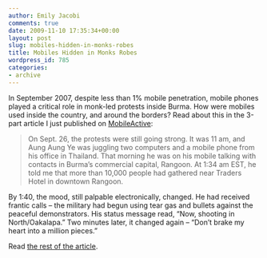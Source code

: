 ```yaml
---
author: Emily Jacobi
comments: true
date: 2009-11-10 17:35:34+00:00
layout: post
slug: mobiles-hidden-in-monks-robes
title: Mobiles Hidden in Monks Robes
wordpress_id: 785
categories:
- archive
---
```


In September 2007, despite less than 1% mobile penetration, mobile phones played a critical role in monk-led protests inside Burma. How were mobiles used inside the country, and around the borders? Read about this in the 3-part article I just published on [MobileActive](http://mobileactive.org/mobiles-hidden-monks-robes):


> On Sept. 26, the protests were still going strong. It was 11 am, and Aung Aung Ye was juggling two computers and a mobile phone from his office in Thailand. That morning he was on his mobile talking with contacts in Burma’s commercial capital, Rangoon. At 1:34 am EST, he told me that more than 10,000 people had gathered near Traders Hotel in downtown Rangoon.

By 1:40, the mood, still palpable electronically, changed. He had received frantic calls – the military had begun using tear gas and bullets against the peaceful demonstrators. His status message read, “Now, shooting in North/Oakalapa.” Two minutes later, it changed again – “Don’t brake my heart into a million pieces.”


Read [the rest of the article](http://mobileactive.org/mobiles-hidden-monks-robes).
